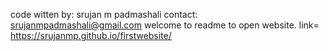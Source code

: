 code witten by: srujan m padmashali
contact: srujanmpadmashali@gmail.com
welcome to readme
  to open website. link= https://srujanmp.github.io/firstwebsite/